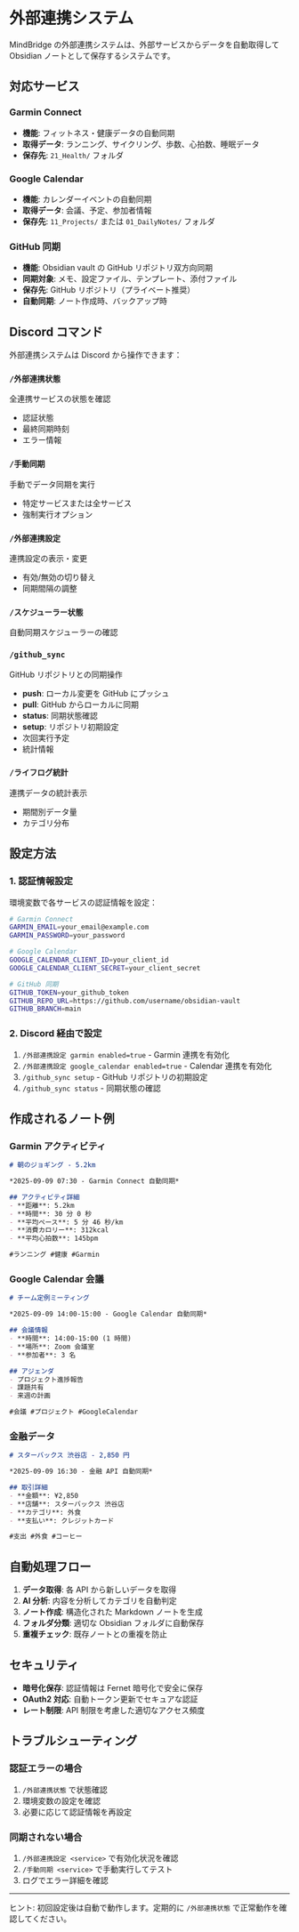# 外部連携システム

MindBridge の外部連携システムは、外部サービスからデータを自動取得して Obsidian ノートとして保存するシステムです。

## 対応サービス

### Garmin Connect
- **機能**: フィットネス・健康データの自動同期
- **取得データ**: ランニング、サイクリング、歩数、心拍数、睡眠データ
- **保存先**: `21_Health/` フォルダ

### Google Calendar
- **機能**: カレンダーイベントの自動同期
- **取得データ**: 会議、予定、参加者情報
- **保存先**: `11_Projects/` または `01_DailyNotes/` フォルダ


### GitHub 同期
- **機能**: Obsidian vault の GitHub リポジトリ双方向同期
- **同期対象**: メモ、設定ファイル、テンプレート、添付ファイル
- **保存先**: GitHub リポジトリ（プライベート推奨）
- **自動同期**: ノート作成時、バックアップ時

## Discord コマンド

外部連携システムは Discord から操作できます：

### `/外部連携状態`
全連携サービスの状態を確認
- 認証状態
- 最終同期時刻
- エラー情報

### `/手動同期`
手動でデータ同期を実行
- 特定サービスまたは全サービス
- 強制実行オプション

### `/外部連携設定`
連携設定の表示・変更
- 有効/無効の切り替え
- 同期間隔の調整

### `/スケジューラー状態`
自動同期スケジューラーの確認

### `/github_sync`
GitHub リポジトリとの同期操作
- **push**: ローカル変更を GitHub にプッシュ
- **pull**: GitHub からローカルに同期
- **status**: 同期状態確認
- **setup**: リポジトリ初期設定
- 次回実行予定
- 統計情報

### `/ライフログ統計`
連携データの統計表示
- 期間別データ量
- カテゴリ分布

## 設定方法

### 1. 認証情報設定

環境変数で各サービスの認証情報を設定：

```bash
# Garmin Connect
GARMIN_EMAIL=your_email@example.com
GARMIN_PASSWORD=your_password

# Google Calendar
GOOGLE_CALENDAR_CLIENT_ID=your_client_id
GOOGLE_CALENDAR_CLIENT_SECRET=your_client_secret

# GitHub 同期
GITHUB_TOKEN=your_github_token
GITHUB_REPO_URL=https://github.com/username/obsidian-vault
GITHUB_BRANCH=main
```

### 2. Discord 経由で設定

1. `/外部連携設定 garmin enabled=true` - Garmin 連携を有効化
2. `/外部連携設定 google_calendar enabled=true` - Calendar 連携を有効化
3. `/github_sync setup` - GitHub リポジトリの初期設定
4. `/github_sync status` - 同期状態の確認

## 作成されるノート例

### Garmin アクティビティ
```markdown
# 朝のジョギング - 5.2km

*2025-09-09 07:30 - Garmin Connect 自動同期*

## アクティビティ詳細
- **距離**: 5.2km
- **時間**: 30 分 0 秒
- **平均ペース**: 5 分 46 秒/km
- **消費カロリー**: 312kcal
- **平均心拍数**: 145bpm

#ランニング #健康 #Garmin
```

### Google Calendar 会議
```markdown
# チーム定例ミーティング

*2025-09-09 14:00-15:00 - Google Calendar 自動同期*

## 会議情報
- **時間**: 14:00-15:00 (1 時間)
- **場所**: Zoom 会議室
- **参加者**: 3 名

## アジェンダ
- プロジェクト進捗報告
- 課題共有
- 来週の計画

#会議 #プロジェクト #GoogleCalendar
```

### 金融データ
```markdown
# スターバックス 渋谷店 - 2,850 円

*2025-09-09 16:30 - 金融 API 自動同期*

## 取引詳細
- **金額**: ¥2,850
- **店舗**: スターバックス 渋谷店
- **カテゴリ**: 外食
- **支払い**: クレジットカード

#支出 #外食 #コーヒー
```

## 自動処理フロー

1. **データ取得**: 各 API から新しいデータを取得
2. **AI 分析**: 内容を分析してカテゴリを自動判定
3. **ノート作成**: 構造化された Markdown ノートを生成
4. **フォルダ分類**: 適切な Obsidian フォルダに自動保存
5. **重複チェック**: 既存ノートとの重複を防止

## セキュリティ

- **暗号化保存**: 認証情報は Fernet 暗号化で安全に保存
- **OAuth2 対応**: 自動トークン更新でセキュアな認証
- **レート制限**: API 制限を考慮した適切なアクセス頻度

## トラブルシューティング

### 認証エラーの場合
1. `/外部連携状態` で状態確認
2. 環境変数の設定を確認
3. 必要に応じて認証情報を再設定

### 同期されない場合
1. `/外部連携設定 <service>` で有効化状況を確認
2. `/手動同期 <service>` で手動実行してテスト
3. ログでエラー詳細を確認

---

ヒント: 初回設定後は自動で動作します。定期的に `/外部連携状態` で正常動作を確認してください。
